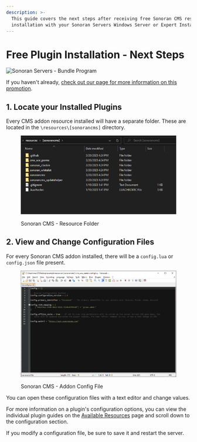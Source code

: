 ```yaml
---
description: >-
  This guide covers the next steps after receiving free Sonoran CMS resource
  installation with your Sonoran Servers Windows Server or Expert Installation.
---
```


# Free Plugin Installation - Next Steps

![Sonoran Servers - Bundle Program](../../../.gitbook/assets/banner\_update-1.png)

If you haven't already, [check out our page for more information on this promotion](../../../pricing/pricing-faq/free-plugin-installation-and-discount-sonoran-servers.md).

## 1. Locate your Installed Plugins

Every CMS addon resource installed will have a separate folder. These are located in the `\resources\[sonorancms]` directory.

<figure><img src="../../../.gitbook/assets/image.png" alt=""><figcaption><p>Sonoran CMS - Resource Folder</p></figcaption></figure>

## 2. View and Change Configuration Files

For every Sonoran CMS addon installed, there will be a `config.lua` or `config.json` file present.

<figure><img src="../../../.gitbook/assets/image (2).png" alt=""><figcaption><p>Sonoran CMS - Addon Config File</p></figcaption></figure>

You can open these configuration files with a text editor and change values.

For more information on a plugin's configuration options, you can view the individual plugin guides on the [Available Resources](../roblox-integrations/available-resources/) page and scroll down to the configuration section.

If you modify a configuration file, be sure to save it and restart the server.
